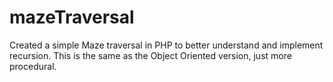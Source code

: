 # mazeTraversal
Created a simple Maze traversal in PHP to better understand and implement recursion. This is the same as the Object Oriented version, just more procedural.
